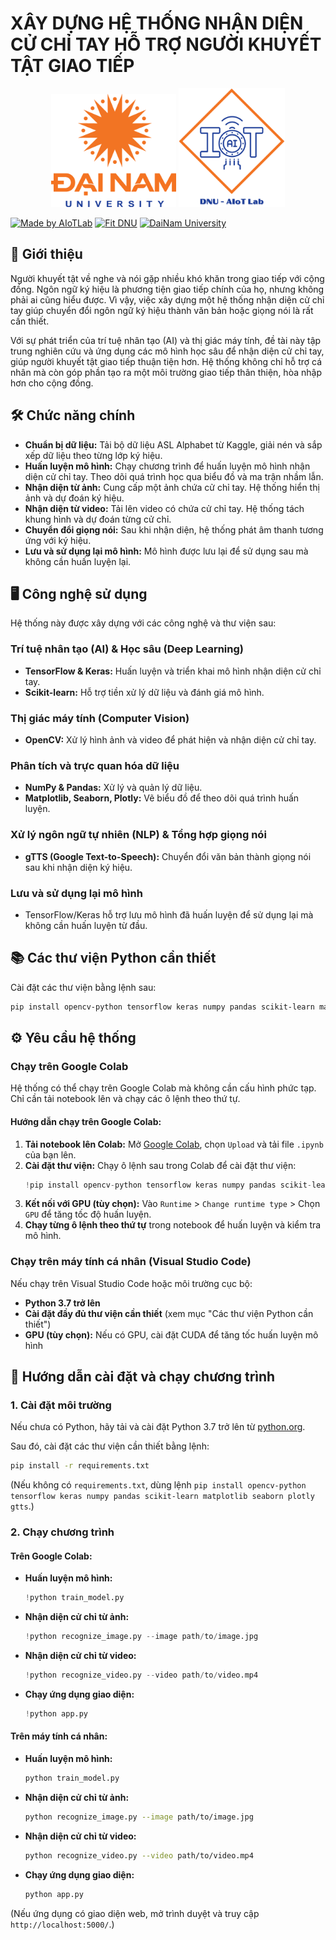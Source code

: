 # XÂY DỰNG HỆ THỐNG NHẬN DIỆN CỬ CHỈ TAY HỖ TRỢ NGƯỜI KHUYẾT TẬT GIAO TIẾP

<p align="center">
  <img src="logoDaiNam.png" alt="DaiNam University Logo" width="200"/>
  <img src="LogoAIoTLab.png" alt="AIoTLab Logo" width="170"/>
</p>

[![Made by AIoTLab](https://img.shields.io/badge/Made%20by%20AIoTLab-blue?style=for-the-badge)](https://www.facebook.com/DNUAIoTLab)
[![Fit DNU](https://img.shields.io/badge/Fit%20DNU-green?style=for-the-badge)](https://fitdnu.net/)
[![DaiNam University](https://img.shields.io/badge/DaiNam%20University-red?style=for-the-badge)](https://dainam.edu.vn)

## 🌟 Giới thiệu

Người khuyết tật về nghe và nói gặp nhiều khó khăn trong giao tiếp với cộng đồng. Ngôn ngữ ký hiệu là phương tiện giao tiếp chính của họ, nhưng không phải ai cũng hiểu được. Vì vậy, việc xây dựng một hệ thống nhận diện cử chỉ tay giúp chuyển đổi ngôn ngữ ký hiệu thành văn bản hoặc giọng nói là rất cần thiết.

Với sự phát triển của trí tuệ nhân tạo (AI) và thị giác máy tính, đề tài này tập trung nghiên cứu và ứng dụng các mô hình học sâu để nhận diện cử chỉ tay, giúp người khuyết tật giao tiếp thuận tiện hơn. Hệ thống không chỉ hỗ trợ cá nhân mà còn góp phần tạo ra một môi trường giao tiếp thân thiện, hòa nhập hơn cho cộng đồng.

## 🛠️ Chức năng chính

- **Chuẩn bị dữ liệu:** Tải bộ dữ liệu ASL Alphabet từ Kaggle, giải nén và sắp xếp dữ liệu theo từng lớp ký hiệu.
- **Huấn luyện mô hình:** Chạy chương trình để huấn luyện mô hình nhận diện cử chỉ tay. Theo dõi quá trình học qua biểu đồ và ma trận nhầm lẫn.
- **Nhận diện từ ảnh:** Cung cấp một ảnh chứa cử chỉ tay. Hệ thống hiển thị ảnh và dự đoán ký hiệu.
- **Nhận diện từ video:** Tải lên video có chứa cử chỉ tay. Hệ thống tách khung hình và dự đoán từng cử chỉ.
- **Chuyển đổi giọng nói:** Sau khi nhận diện, hệ thống phát âm thanh tương ứng với ký hiệu.
- **Lưu và sử dụng lại mô hình:** Mô hình được lưu lại để sử dụng sau mà không cần huấn luyện lại.

## 🖥️ Công nghệ sử dụng

Hệ thống này được xây dựng với các công nghệ và thư viện sau:

### Trí tuệ nhân tạo (AI) & Học sâu (Deep Learning)
- **TensorFlow & Keras:** Huấn luyện và triển khai mô hình nhận diện cử chỉ tay.
- **Scikit-learn:** Hỗ trợ tiền xử lý dữ liệu và đánh giá mô hình.

### Thị giác máy tính (Computer Vision)
- **OpenCV:** Xử lý hình ảnh và video để phát hiện và nhận diện cử chỉ tay.

### Phân tích và trực quan hóa dữ liệu
- **NumPy & Pandas:** Xử lý và quản lý dữ liệu.
- **Matplotlib, Seaborn, Plotly:** Vẽ biểu đồ để theo dõi quá trình huấn luyện.

### Xử lý ngôn ngữ tự nhiên (NLP) & Tổng hợp giọng nói
- **gTTS (Google Text-to-Speech):** Chuyển đổi văn bản thành giọng nói sau khi nhận diện ký hiệu.

### Lưu và sử dụng lại mô hình
- TensorFlow/Keras hỗ trợ lưu mô hình đã huấn luyện để sử dụng lại mà không cần huấn luyện từ đầu.

## 📚 Các thư viện Python cần thiết

Cài đặt các thư viện bằng lệnh sau:
```sh
pip install opencv-python tensorflow keras numpy pandas scikit-learn matplotlib seaborn plotly gtts
```

## ⚙️ Yêu cầu hệ thống

### Chạy trên Google Colab
Hệ thống có thể chạy trên Google Colab mà không cần cấu hình phức tạp. Chỉ cần tải notebook lên và chạy các ô lệnh theo thứ tự.

#### Hướng dẫn chạy trên Google Colab:
1. **Tải notebook lên Colab:** Mở [Google Colab](https://colab.research.google.com/), chọn `Upload` và tải file `.ipynb` của bạn lên.
2. **Cài đặt thư viện:** Chạy ô lệnh sau trong Colab để cài đặt thư viện:
   ```python
   !pip install opencv-python tensorflow keras numpy pandas scikit-learn matplotlib seaborn plotly gtts
   ```
3. **Kết nối với GPU (tùy chọn):** Vào `Runtime` > `Change runtime type` > Chọn `GPU` để tăng tốc độ huấn luyện.
4. **Chạy từng ô lệnh theo thứ tự** trong notebook để huấn luyện và kiểm tra mô hình.

### Chạy trên máy tính cá nhân (Visual Studio Code)
Nếu chạy trên Visual Studio Code hoặc môi trường cục bộ:
- **Python 3.7 trở lên**
- **Cài đặt đầy đủ thư viện cần thiết** (xem mục "Các thư viện Python cần thiết")
- **GPU (tùy chọn):** Nếu có GPU, cài đặt CUDA để tăng tốc huấn luyện mô hình

## 🚀 Hướng dẫn cài đặt và chạy chương trình

### 1. Cài đặt môi trường
Nếu chưa có Python, hãy tải và cài đặt Python 3.7 trở lên từ [python.org](https://www.python.org/).

Sau đó, cài đặt các thư viện cần thiết bằng lệnh:
```sh
pip install -r requirements.txt
```
(Nếu không có `requirements.txt`, dùng lệnh `pip install opencv-python tensorflow keras numpy pandas scikit-learn matplotlib seaborn plotly gtts`.)

### 2. Chạy chương trình
#### Trên Google Colab:
- **Huấn luyện mô hình:**
  ```python
  !python train_model.py
  ```
- **Nhận diện cử chỉ từ ảnh:**
  ```python
  !python recognize_image.py --image path/to/image.jpg
  ```
- **Nhận diện cử chỉ từ video:**
  ```python
  !python recognize_video.py --video path/to/video.mp4
  ```
- **Chạy ứng dụng giao diện:**
  ```python
  !python app.py
  ```

#### Trên máy tính cá nhân:
- **Huấn luyện mô hình:**
  ```sh
  python train_model.py
  ```
- **Nhận diện cử chỉ từ ảnh:**
  ```sh
  python recognize_image.py --image path/to/image.jpg
  ```
- **Nhận diện cử chỉ từ video:**
  ```sh
  python recognize_video.py --video path/to/video.mp4
  ```
- **Chạy ứng dụng giao diện:**
  ```sh
  python app.py
  ```
(Nếu ứng dụng có giao diện web, mở trình duyệt và truy cập `http://localhost:5000/`.)
